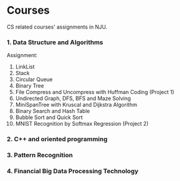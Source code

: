 # Courses
CS related courses' assignments in NJU.  
### 1. Data Structure and Algorithms  
Assignment:  
1. LinkList
2. Stack
3. Circular Queue
4. Binary Tree
5. File Compress and Uncompress with Huffman Coding (Project 1)
6. Undirected Graph, DFS, BFS and Maze Solving
7. MiniSpanTree with Kruscal and Dijkstra Algorithm
8. Binary Search and Hash Table
9. Bubble Sort and Quick Sort
10. MNIST Recognition by Softmax Regression (Project 2)
### 2. C++ and oriented programming  
### 3. Pattern Recognition  
### 4. Financial Big Data Processing Technology  
